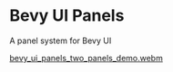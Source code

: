 # Bevy UI Panels
A panel system for Bevy UI

[bevy_ui_panels_two_panels_demo.webm](https://user-images.githubusercontent.com/4993144/185768531-431733dd-b9ee-444f-ae57-ff0076f75f84.webm)
